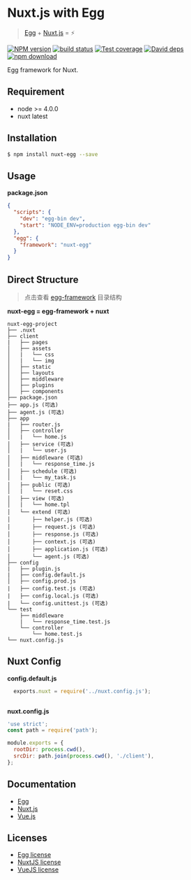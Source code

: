 # Nuxt.js with Egg
	
> [Egg](https://eggjs.org/) + [Nuxt.js](https://nuxtjs.org) = :zap:
	

[![NPM version][npm-image]][npm-url]
[![build status][travis-image]][travis-url]
[![Test coverage][codecov-image]][codecov-url]
[![David deps][david-image]][david-url]
[![npm download][download-image]][download-url]

[npm-image]: https://img.shields.io/npm/v/nuxt-egg.svg?style=flat-square
[npm-url]: https://npmjs.org/package/nuxt-egg
[travis-image]: https://api.travis-ci.org/liyanlong/nuxt-egg.svg?branch=master
[travis-url]: https://travis-ci.org/liyanlong/nuxt-egg
[codecov-image]: https://codecov.io/github/liyanlong/nuxt-egg/coverage.svg?branch=master
[codecov-url]: https://codecov.io/github/liyanlong/nuxt-egg?branch=master
[david-image]: https://img.shields.io/david/liyanlong/nuxt-egg.svg?style=flat-square
[david-url]: https://david-dm.org/liyanlong/nuxt-egg
[download-image]: https://img.shields.io/npm/dm/nuxt-egg.svg?style=flat-square
[download-url]: https://npmjs.org/package/nuxt-egg

Egg framework for Nuxt.

## Requirement

- node >= 4.0.0
- nuxt latest


## Installation

```bash
$ npm install nuxt-egg --save
```




## Usage
**package.json**
```json
{
  "scripts": {
    "dev": "egg-bin dev",
    "start": "NODE_ENV=production egg-bin dev"
  },
  "egg": {
    "framework": "nuxt-egg"
  }
}
```

## Direct Structure
> 点击查看 [egg-framework](https://eggjs.org/zh-cn/basics/structure.html) 目录结构

**nuxt-egg = egg-framework + nuxt**
```
nuxt-egg-project
├── .nuxt
├── client
|   ├── pages
│   ├── assets
│   |   └── css
│   |   └── img
│   ├── static
│   ├── layouts
│   ├── middleware
│   ├── plugins
│   ├── components
├── package.json
├── app.js (可选)
├── agent.js (可选)
├── app
|   ├── router.js
│   ├── controller
│   |   └── home.js
│   ├── service (可选)
│   |   └── user.js
│   ├── middleware (可选)
│   |   └── response_time.js
│   ├── schedule (可选)
│   |   └── my_task.js
│   ├── public (可选)
│   |   └── reset.css
│   ├── view (可选)
│   |   └── home.tpl
│   └── extend (可选)
│       ├── helper.js (可选)
│       ├── request.js (可选)
│       ├── response.js (可选)
│       ├── context.js (可选)
│       ├── application.js (可选)
│       └── agent.js (可选)
├── config
|   ├── plugin.js
|   ├── config.default.js
│   ├── config.prod.js
|   ├── config.test.js (可选)
|   ├── config.local.js (可选)
|   └── config.unittest.js (可选)
└── test
    ├── middleware
    |   └── response_time.test.js
    └── controller
        └── home.test.js
└── nuxt.config.js
```

##  Nuxt Config
**config.default.js**
```js
  exports.nuxt = require('../nuxt.config.js');
  
```
**nuxt.config.js**
```js
'use strict';
const path = require('path');

module.exports = {
  rootDir: process.cwd(),
  srcDir: path.join(process.cwd(), './client'),
};
```

## Documentation

- [Egg](https://eggjs.org/)
- [Nuxt.js](https://nuxtjs.org/guide/)
- [Vue.js](http://vuejs.org/guide/)

## Licenses

- [Egg license](https://github.com/eggjs/egg/blob/master/LICENSE)
- [NuxtJS license](https://github.com/nuxt/nuxt.js/blob/master/LICENSE.md)
- [VueJS license](https://github.com/vuejs/vue/blob/master/LICENSE)
